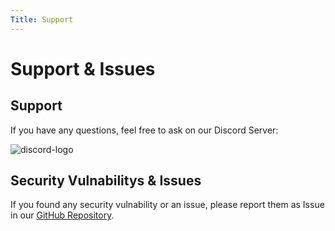 ```yaml
---
Title: Support
---
```


# Support & Issues

## Support

If you have any questions, feel free to ask on our Discord Server:

![discord-logo](https://discord.com/assets/fc0b01fe10a0b8c602fb0106d8189d9b.png "Discord Logo")

## Security Vulnabilitys & Issues

If you found any security vulnability or an issue, please report them as Issue in our [GitHub Repository](https://github.com/XIVDATA/xivapi-laravel/issues).  